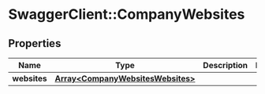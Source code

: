 # SwaggerClient::CompanyWebsites

## Properties
Name | Type | Description | Notes
------------ | ------------- | ------------- | -------------
**websites** | [**Array&lt;CompanyWebsitesWebsites&gt;**](CompanyWebsitesWebsites.md) |  | 


